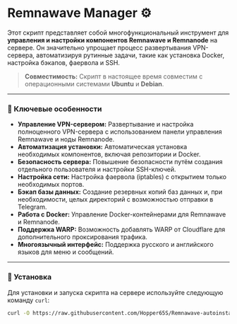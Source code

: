 # Remnawave Manager ⚙️

Этот скрипт представляет собой многофункциональный инструмент для **управления и настройки компонентов Remnawave и Remnanode** на сервере. Он значительно упрощает процесс развертывания VPN-сервера, автоматизируя рутинные задачи, такие как установка Docker, настройка бэкапов, фаервола и SSH.

> **Совместимость:** Скрипт в настоящее время совместим с операционными системами **Ubuntu** и **Debian**.

---

### **💾 Ключевые особенности**

* **Управление VPN-сервером:** Развертывание и настройка полноценного VPN-сервера с использованием панели управления Remnawave и ноды Remnanode.
* **Автоматизация установки:** Автоматическая установка необходимых компонентов, включая репозитории и Docker.
* **Безопасность сервера:** Повышение безопасности путём создания отдельного пользователя и настройки SSH-ключей.
* **Настройка сети:** Настройка фаервола (iptables) с открытием только необходимых портов.
* **Бэкап базы данных:** Создание резервных копий баз данных и, при необходимости, целых директорий с возможностью отправки в Telegram.
* **Работа с Docker:** Управление Docker-контейнерами для Remnawave и Remnanode.
* **Поддержка WARP:** Возможность добавлять WARP от Cloudflare для дополнительного проксирования трафика.
* **Многоязычный интерфейс:** Поддержка русского и английского языков для меню и сообщений.

---

### **🚀 Установка**

Для установки и запуска скрипта на сервере используйте следующую команду `curl`:

```bash
curl -O https://raw.githubusercontent.com/Hopper65S/Remnawave-autoinstall-script/main/setup_remnawave.sh && chmod +x setup_remnawave.sh
